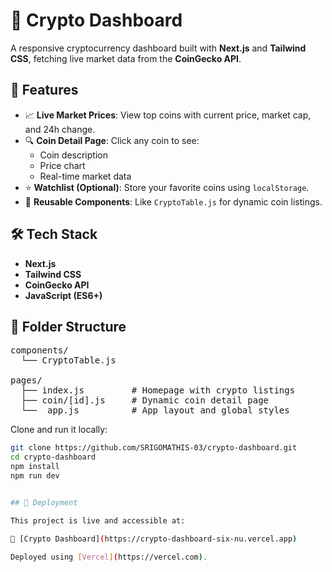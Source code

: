 # 🚀 Crypto Dashboard

A responsive cryptocurrency dashboard built with **Next.js** and **Tailwind CSS**, fetching live market data from the **CoinGecko API**.

## 🔧 Features
- 📈 **Live Market Prices**: View top coins with current price, market cap, and 24h change.
- 🔍 **Coin Detail Page**: Click any coin to see:
  - Coin description
  - Price chart
  - Real-time market data
- ⭐ **Watchlist (Optional)**: Store your favorite coins using `localStorage`.
- 🧩 **Reusable Components**: Like `CryptoTable.js` for dynamic coin listings.

## 🛠️ Tech Stack
- **Next.js**
- **Tailwind CSS**
- **CoinGecko API**
- **JavaScript (ES6+)**

## 📁 Folder Structure

<pre>
components/
  └── CryptoTable.js

pages/
  ├── index.js         # Homepage with crypto listings
  ├── coin/[id].js     # Dynamic coin detail page
  └── _app.js          # App layout and global styles
</pre>


Clone and run it locally:

```bash
git clone https://github.com/SRIGOMATHIS-03/crypto-dashboard.git
cd crypto-dashboard
npm install
npm run dev


## 🚀 Deployment

This project is live and accessible at:

🔗 [Crypto Dashboard](https://crypto-dashboard-six-nu.vercel.app)

Deployed using [Vercel](https://vercel.com).